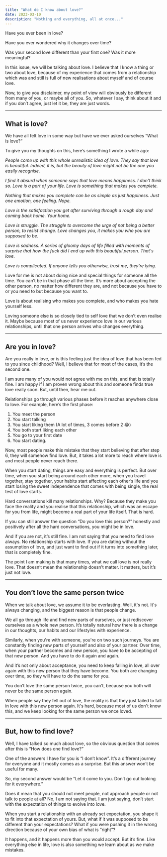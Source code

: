 ```yaml
---
title: "What do I know about love?"
date: 2023-03-10
description: "Nothing and everything, all at once..."
---
```


Have you ever been in love?

Have you ever wondered why it changes over time?

Was your second love different than your first one? Was it more meaningful?

In this issue, we will be talking about love. I believe that I know a thing or two about love, because of my experience that comes from a relationship which was and still is full of new realisations about myself and of course love.

Now, to give you disclaimer, my point of view will obviously be different from many of you, or maybe all of you. So, whatever I say, think about it and if you don’t agree, just let it be, they are just words.

---

## What is love?

We have all felt love in some way but have we ever asked ourselves “What is love?”

To give you my thoughts on this, here’s something I wrote a while ago:

*People come up with this whole unrealistic idea of love. They say that love is beautiful. Indeed, it is, but the beauty of love might not be the one you easily recognise.*

*I find it absurd when someone says that love means happiness. I don't think so. Love is a part of your life. Love is something that makes you complete.*

*Nothing that makes you complete can be as simple as just happiness. Just one emotion, one feeling. Nope.*

*Love is the satisfaction you get after surviving through a rough day and coming back home. Your home.*

*Love is struggle. The struggle to overcome the urge of not being a better person, to resist change. Love changes you, it makes you who you are supposed to be.*

*Love is sadness. A series of gloomy days of life filled with moments of surprise that how the fuck did I end up with this beautiful person. That's love.*

*Love is complicated. If anyone tells you otherwise, trust me, they're lying.*

Love for me is not about doing nice and special things for someone all the time. You can’t be in that phase all the time. It’s more about accepting the other person, no matter how different they are, and not because you have to or you need to but because you want to.

Love is about realising who makes you complete, and who makes you hate yourself less.

Loving someone else is so closely tied to self love that we don’t even realise it. Maybe because most of us never experience love in our various relationships, until that one person arrives who changes everything.

---

## Are you in love?

Are you really in love, or is this feeling just the idea of love that has been fed to you since childhood? Well, I believe that for most of the cases, it’s the second one.

I am sure many of you would not agree with me on this, and that is totally fine. I am happy if I am proven wrong about this and someone finds true love really soon. But, until then, hear me out.

Relationships go through various phases before it reaches anywhere close to love. For example, here’s the first phase:

1. You meet the person
2. You start talking
3. You start liking them (A lot of times, 3 comes before 2 😂)
4. You both start liking each other
5. You go to your first date
6. You start dating.

Now, most people make this mistake that they start believing that after step 6, they will somehow find love. But, it takes a lot more to reach where love is and most people never reach there.

When you start dating, things are easy and everything is perfect. But over time, when you start being around each other more, when you travel together, stay together, your habits start affecting each other’s life and you start losing the sweet independence that comes with being single, the real test of love starts.

Hard conversations kill many relationships. Why? Because they make you face the reality and you realise that this relationship, which was an escape for you from life, might become a real part of your life itself. That is hard.

If you can still answer the question “Do you love this person?” honestly and positively after all the hard conversations, you might be in love.

And if you are not, it’s still fine. I am not saying that you need to find love always. No relationship starts with love. If you are dating without the assumption of love, and just want to find out if it turns into something later, that is completely fine.

The point I am making is that many times, what we call love is not really love. That doesn’t mean the relationship doesn’t matter. It matters, but it’s just not love.

---

## You don’t love the same person twice

When we talk about love, we assume it to be everlasting. Well, it's not. It's always changing, and the biggest reason is that people change.

We all go through life and find new parts of ourselves, or just rediscover ourselves as a whole new person. It’s totally natural how there is a change in our thoughts, our habits and our lifestyles with experience.

Similarly, when you're with someone, you're on two such journeys. You are constantly finding new parts of yourself and also of your partner. Over time, when your partner becomes and new person, you have to be accepting of that new person. And you have to do it again and again.

And it’s not only about acceptance, you need to keep falling in love, all over again with this new person that they have become. You both are changing over time, so they will have to do the same for you.

You don’t love the same person twice, you can’t, because you both will never be the same person again.

When people say they fell out of love, the reality is that they just failed to fall in love with this new person again. It's hard, because most of us don't know this, and we keep looking for the same person we once loved.

---

## But, how to find love?

Well, I have talked so much about love, so the obvious question that comes after this is “How does one find love?”

One of the answers I have for you is “I don’t know”. It’s a different journey for everyone and it mostly comes as a surprise. But this answer won’t be useful for many.

So, my second answer would be “Let it come to you. Don’t go out looking for it everywhere.”

Does it mean that you should not meet people, not approach people or not talk to people at all? No, I am not saying that. I am just saying, don’t start with the expectation of things to evolve into love.

When you start a relationship with an already set expectation, you shape it to fit into that expectation of yours. But, what if it was supposed to be different than your expectations? What if you were pushing it in the wrong direction because of your own bias of what is “right”?

It happens, and it happens more than you would accept. But it’s fine. Like everything else in life, love is also something we learn about as we make mistakes.